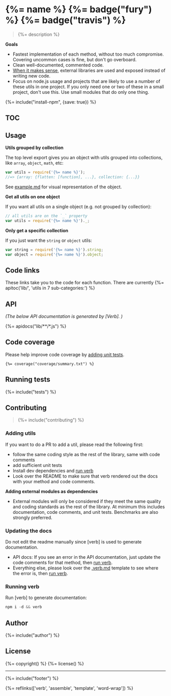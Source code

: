 # {%= name %} {%= badge("fury") %} {%= badge("travis") %}

> {%= description %}

**Goals**

- Fastest implementation of each method, without too much compromise. Covering uncommon cases is fine, but don't go overboard.
- Clean well-documented, commented code.
- [When it makes sense](#adding-utils), external libraries are used and exposed instead of writing new code. 
- Focus on node.js usage and projects that are likely to use a number of these utils in one project. If you only need one or two of these in a small project, don't use this. Use small modules that do only one thing.

{%= include("install-npm", {save: true}) %}

## TOC

<!-- toc -->

## Usage

**Utils grouped by collection**

The top level export gives you an object with utils grouped into collections, like `array`, `object`, `math`, etc:

```js
var utils = require('{%= name %}');
//=> {array: {flatten: [function], ...}, collection: {...}}
```

See [example.md](./example.md) for visual representation of the object.


**Get all utils on one object**

If you want all utils on a single object (e.g. not grouped by collection):

```js
// all utils are on the `_` property
var utils = require('{%= name %}')._;
```

**Only get a specific collection**

If you just want the `string` or `object` utils:

```js
var string = require('{%= name %}').string;
var object = require('{%= name %}').object;
```


## Code links 
These links take you to the code for each function. There are currently {%= apitoc('lib/', 'utils in 7 sub-categories:') %}

## API

_(The below API documentation is generated by [Verb]. )_

{%= apidocs("lib/**/*.js") %}

## Code coverage

Please help improve code coverage by [adding unit tests](#contributing).

```
{%= coverage("coverage/summary.txt") %}
```

## Running tests
{%= include("tests") %}

## Contributing
> {%= include("contributing") %}

### Adding utils

If you want to do a PR to add a util, please read the following first:
 
  - follow the same coding style as the rest of the library, same with code comments
  - add sufficient unit tests
  - Install dev dependencies and [run verb](#running-verb)
  - Look over the README to make sure that verb rendered out the docs with your method and code comments.

**Adding external modules as dependencies**

  - External modules will only be considered if they meet the same quality and coding standards as the rest of the library. At minimum this includes documentation, code comments, and unit tests. Benchmarks are also strongly preferred.

### Updating the docs

Do not edit the readme manually since [verb] is used to generate documentation. 

  - API docs: If you see an error in the API documentation, just update the code comments for that method, then [run verb](#running-verb).
  - Everything else, please look over the [.verb.md](./.verb.md) template to see where the error is, then [run verb](#running-verb).


### Running verb

Run [verb] to generate documentation:

```js
npm i -d && verb
```

## Author
{%= include("author") %}

## License
{%= copyright() %}
{%= license() %}

***

{%= include("footer") %}

[path]: https://nodejs.org/api/path.html

{%= reflinks(['verb', 'assemble', 'template', 'word-wrap']) %}

<!-- deps:mocha jshint-stylish -->
